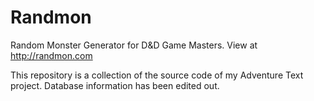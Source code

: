 # Randmon
Random Monster Generator for D&amp;D Game Masters. View at http://randmon.com

This repository is a collection of the source code of my Adventure Text project. Database information has been edited out.
